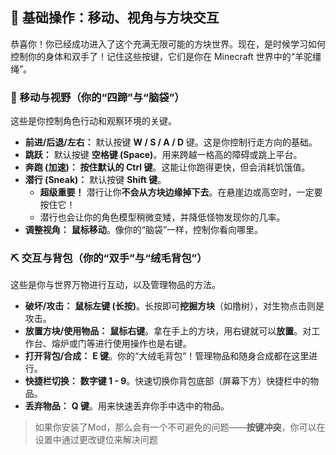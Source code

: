 ## 🏃 基础操作：移动、视角与方块交互



恭喜你！你已经成功进入了这个充满无限可能的方块世界。现在，是时候学习如何控制你的身体和双手了！记住这些按键，它们是你在 Minecraft 世界中的“羊驼缰绳”。



### 🧭 移动与视野（你的“四蹄”与“脑袋”）



这些是你控制角色行动和观察环境的关键。

- **前进/后退/左右：** 默认按键 **W / S / A / D** 键。这是你控制行走方向的基础。
- **跳跃：** 默认按键 **空格键 (Space)**。用来跨越一格高的障碍或跳上平台。
- **奔跑 (加速)：** **按住默认的 Ctrl 键**。这能让你跑得更快，但会消耗饥饿值。
- **潜行 (Sneak)：** 默认按键 **Shift 键**。
  - **超级重要！** 潜行让你**不会从方块边缘掉下去**。在悬崖边或高空时，一定要按住它！
  - 潜行也会让你的角色模型稍微变矮，并降低怪物发现你的几率。
- **调整视角：** **鼠标移动**。像你的“脑袋”一样，控制你看向哪里。



### ⛏️ 交互与背包（你的“双手”与“绒毛背包”）



这些是你与世界万物进行互动，以及管理物品的方法。

- **破坏/攻击：** **鼠标左键 (长按)**。长按即可**挖掘方块**（如撸树），对生物点击则是攻击。
- **放置方块/使用物品：** **鼠标右键**。拿在手上的方块，用右键就可以**放置**。对工作台、熔炉或门等进行使用操作也是右键。
- **打开背包/合成：** **E 键**。你的“大绒毛背包”！管理物品和随身合成都在这里进行。
- **快捷栏切换：** **数字键 1 - 9**。快速切换你背包底部（屏幕下方）快捷栏中的物品。
- **丢弃物品：** **Q 键**。用来快速丢弃你手中选中的物品。



> 如果你安装了Mod，那么会有一个不可避免的问题——**按键冲突**，你可以在设置中通过更改键位来解决问题